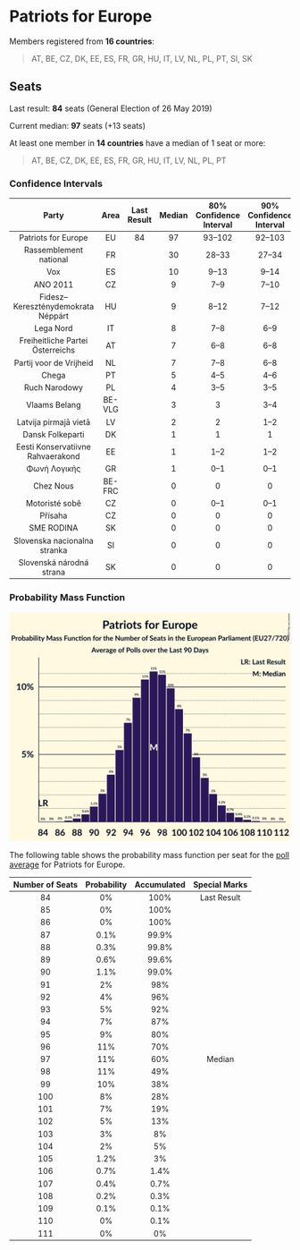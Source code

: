 # Patriots for Europe

Members registered from **16 countries**:

> AT, BE, CZ, DK, EE, ES, FR, GR, HU, IT, LV, NL, PL, PT, SI, SK

## Seats

Last result: **84** seats (General Election of 26 May 2019)

Current median: **97** seats (+13 seats)

At least one member in **14 countries** have a median of 1 seat or more:

> AT, BE, CZ, DK, EE, ES, FR, GR, HU, IT, LV, NL, PL, PT

### Confidence Intervals

| Party | Area | Last Result | Median | 80% Confidence Interval | 90% Confidence Interval | 95% Confidence Interval | 99% Confidence Interval |
|:-----:|:----:|:-----------:|:------:|:-----------------------:|:-----------------------:|:-----------------------:|:-----------------------:|
| Patriots for Europe | EU | 84 | 97 | 93–102 | 92–103 | 91–105 | 89–107 |
| Rassemblement national | FR | | 30 | 28–33 | 27–34 | 26–34 | 24–36 |
| Vox | ES | | 10 | 9–13 | 9–14 | 8–14 | 7–14 |
| ANO 2011 | CZ | | 9 | 7–9 | 7–10 | 7–10 | 7–10 |
| Fidesz–Kereszténydemokrata Néppárt | HU | | 9 | 8–12 | 7–12 | 7–12 | 7–12 |
| Lega Nord | IT | | 8 | 7–8 | 6–9 | 6–9 | 6–9 |
| Freiheitliche Partei Österreichs | AT | | 7 | 6–8 | 6–8 | 6–9 | 6–9 |
| Partij voor de Vrijheid | NL | | 7 | 7–8 | 6–8 | 6–9 | 6–9 |
| Chega | PT | | 5 | 4–5 | 4–6 | 4–6 | 4–6 |
| Ruch Narodowy | PL | | 4 | 3–5 | 3–5 | 3–5 | 2–5 |
| Vlaams Belang | BE-VLG | | 3 | 3 | 3–4 | 3–4 | 3–4 |
| Latvija pirmajā vietā | LV | | 2 | 2 | 1–2 | 1–2 | 1–2 |
| Dansk Folkeparti | DK | | 1 | 1 | 1 | 1 | 0–1 |
| Eesti Konservatiivne Rahvaerakond | EE | | 1 | 1–2 | 1–2 | 1–2 | 1–2 |
| Φωνή Λογικής | GR | | 1 | 0–1 | 0–1 | 0–1 | 0–1 |
| Chez Nous | BE-FRC | | 0 | 0 | 0 | 0 | 0 |
| Motoristé sobě | CZ | | 0 | 0–1 | 0–1 | 0–1 | 0–1 |
| Přísaha | CZ | | 0 | 0 | 0 | 0 | 0 |
| SME RODINA | SK | | 0 | 0 | 0 | 0 | 0–1 |
| Slovenska nacionalna stranka | SI | | 0 | 0 | 0 | 0 | 0 |
| Slovenská národná strana | SK | | 0 | 0 | 0 | 0–1 | 0–1 |

### Probability Mass Function

![Graph with seats probability mass function not yet produced](average-2025-08-31-seats-pmf-patriotsforeurope.png "Seats Probability Mass Function")

The following table shows the probability mass function per seat for the [poll average](average-2025-08-31.html) for Patriots for Europe.

| Number of Seats | Probability | Accumulated | Special Marks |
|:---------------:|:-----------:|:-----------:|:-------------:|
| 84 | 0% | 100% | Last Result |
| 85 | 0% | 100% |  |
| 86 | 0% | 100% |  |
| 87 | 0.1% | 99.9% |  |
| 88 | 0.3% | 99.8% |  |
| 89 | 0.6% | 99.6% |  |
| 90 | 1.1% | 99.0% |  |
| 91 | 2% | 98% |  |
| 92 | 4% | 96% |  |
| 93 | 5% | 92% |  |
| 94 | 7% | 87% |  |
| 95 | 9% | 80% |  |
| 96 | 11% | 70% |  |
| 97 | 11% | 60% | Median |
| 98 | 11% | 49% |  |
| 99 | 10% | 38% |  |
| 100 | 8% | 28% |  |
| 101 | 7% | 19% |  |
| 102 | 5% | 13% |  |
| 103 | 3% | 8% |  |
| 104 | 2% | 5% |  |
| 105 | 1.2% | 3% |  |
| 106 | 0.7% | 1.4% |  |
| 107 | 0.4% | 0.7% |  |
| 108 | 0.2% | 0.3% |  |
| 109 | 0.1% | 0.1% |  |
| 110 | 0% | 0.1% |  |
| 111 | 0% | 0% |  |


